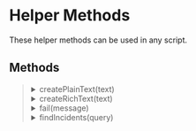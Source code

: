 # Helper Methods

These helper methods can be used in any script.

## Methods
<blockquote>
<!-- Start of section -->
  <!-- Start of method -->
  <details><summary> createPlainText(text) </summary>

  Creates a plain text object that can be assigned to a field or added to a note.

  `text: string`

  Example:
  ```python
  incident.name = helper.createPlainText('Some plain text')
  ```
  </details>
  <!-- End of method -->

  <!-- Start of method -->
  <details><summary> createRichText(text) </summary>

  Creates a rich text object that supports html. Can be assigned to rich text fields or added to notes.

  `text: html or string`

  Example:
  ```python
  exciting_text = """
  <h1> Title </h1></br>
  <bold> Hello </bold>
  <p style="color:red">some red text</p>
  """

  incident.addNote(helper.createRichText(exciting_text))
  ```
  </details>
  <!-- End of method -->

  <!-- Start of method -->
  <details><summary> fail(message) </summary>

  Stops the script execution and will alert with a message if run interactively or with a menu item rule. This function is very helpful for user validation and can be combined with rules to ensure certain fields are properly completed.

  `message: string`

  Example:
  ```python
  if incident.resolution_summary is None:
    helper.fail('Please add a resolution summary before closing')
  else:
    incident.plan_status = 'C'
  ```
  </details>
  <!-- End of method -->

  <!-- Start of method -->
  <details><summary> findIncidents(query) </summary>

  Searches for incidents that match the query and returns them. This method can be very performance intensive and should be limited if possible by including date ranges.

  `query: queryBuilder object`

  Example:
  ```python
  import datetime

  me = principal.id
  last_week = datetime.datetime.now() - datetime.timedelta(days=7)
  last_week = last_week.timestamp() * 1000

  # This query searches for incidents owned by the current user
  query_builder.contains(fields.incident.owner_id, me)
  # Created after 1 week ago
  query_builder.isGreaterThan(fields.incident.create_date, last_week)
  query_builder.sortByAscending(fields.incident.id)
  query = query_builder.build()

  results = helper.findIncidents(query)

  if len(results) > 0:
    log.info('{} incidents created in the last week were assigned to this user'.format(len(results)))
    [log.info(result.name) for result in results]

  else:
    log.info('found no incidents in the last week')
  ```
  </details>
  <!-- End of method -->

<!-- End of section -->
</blockquote>
